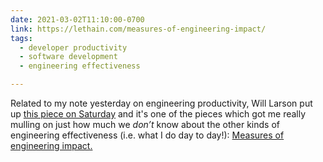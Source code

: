 ```yaml
---
date: 2021-03-02T11:10:00-0700
link: https://lethain.com/measures-of-engineering-impact/
tags:
  - developer productivity
  - software development
  - engineering effectiveness

---
```


Related to my note yesterday on engineering productivity, Will Larson put up [this piece on Saturday]({{link}}) and it's one of the pieces which got me really mulling on just how much we *don’t* know about the other kinds of engineering effectiveness (i.e. what I do day to day!): [Measures of engineering impact.]({{link}})